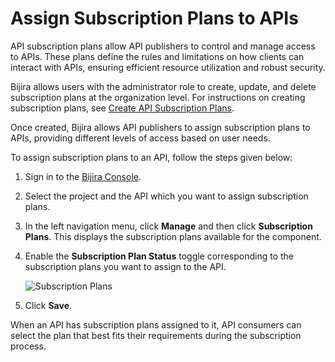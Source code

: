 # Assign Subscription Plans to APIs

API subscription plans allow API publishers to control and manage access to APIs. These plans define the rules and limitations on how clients can interact with APIs, ensuring efficient resource utilization and robust security.

Bijira allows users with the administrator role to create, update, and delete subscription plans at the organization level. For instructions on creating subscription plans, see [Create API Subscription Plans](../administer/settings/create-api-subscription-plans.md).

Once created, Bijira allows API publishers to assign subscription plans to APIs, providing different levels of access based on user needs.

To assign subscription plans to an API, follow the steps given below:

1. Sign in to the [Bijira Console](https://console.bijira.dev/).
2. Select the project and the API which you want to assign subscription plans.
3. In the left navigation menu, click **Manage** and then click **Subscription Plans**. This displays the subscription plans available for the component.
4. Enable the **Subscription Plan Status** toggle corresponding to the subscription plans you want to assign to the API.

    ![Subscription Plans](../../assets/img/develop-api-proxy/subscription-plans.png)

5. Click **Save**.

When an API has subscription plans assigned to it, API consumers can select the plan that best fits their requirements during the subscription process.

<!-- TODO: Link the correct documentation after it is done -->
<!-- For details, see [Subscribe to an API with a Subscription Plan](./subscribe-to-an-api-with-a-subscription-plan.md) -->
